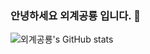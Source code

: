 ### 안녕하세요 외계공룡 입니다. 👋 
 
![외계공룡's GitHub stats](https://github-readme-stats.vercel.app/api?username=chucoding&show_icons=true&theme=vue-dark)

<!--
**chucoding/chucoding** is a ✨ _special_ ✨ repository because its `README.md` (this file) appears on your GitHub profile. 
Here are some ideas to get you started: 

  
 
- 🔭 I’m currently working on ... 
- 🌱 I’m currently learning ...
- 👯 I’m looking to collaborate on ...
- 🤔 I’m looking for help with ...
- 💬 Ask me about ...
- 📫 How to reach me: ...
- 😄 Pronouns: ...
- ⚡ Fun fact: ...
--> 

